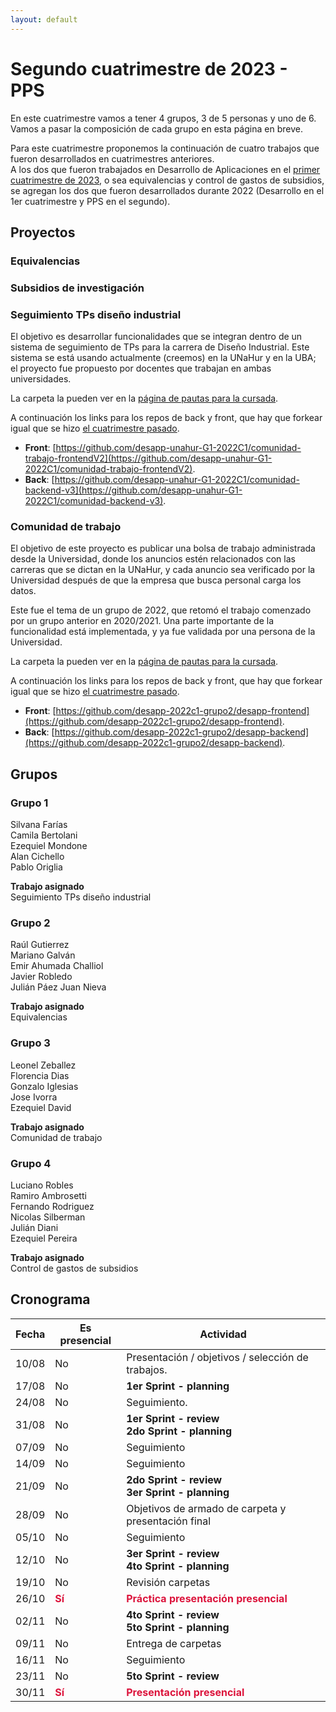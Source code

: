 ```yaml
---
layout: default
---
```



# Segundo cuatrimestre de 2023 - PPS

En este cuatrimestre vamos a tener 4 grupos, 3 de 5 personas y uno de 6. Vamos a pasar la composición de cada grupo en esta página en breve.

Para este cuatrimestre proponemos la continuación de cuatro trabajos que fueron desarrollados en cuatrimestres anteriores.  
A los dos que fueron trabajados en Desarrollo de Aplicaciones en el [primer cuatrimestre de 2023](../cuatrimestres/2023s1.md), o sea equivalencias y control de gastos de subsidios, se agregan los dos que fueron desarrollados durante 2022 (Desarrollo en el 1er cuatrimestre y PPS en el segundo).


## Proyectos

### Equivalencias

### Subsidios de investigación

### Seguimiento TPs diseño industrial
El objetivo es desarrollar funcionalidades que se integran dentro de un sistema de seguimiento de TPs para la carrera de Diseño Industrial. Este sistema se está usando actualmente (creemos) en la UNaHur y en la UBA; el proyecto fue propuesto por docentes que trabajan en ambas universidades.

La carpeta la pueden ver en la [página de pautas para la cursada](../pautas-para-la-cursada.md).

A continuación los links para los repos de back y front, que hay que forkear igual que se hizo [el cuatrimestre pasado](../cuatrimestres/2023s1.md).
- **Front**: [https://github.com/desapp-unahur-G1-2022C1/comunidad-trabajo-frontendV2](https://github.com/desapp-unahur-G1-2022C1/comunidad-trabajo-frontendV2).
- **Back**: [https://github.com/desapp-unahur-G1-2022C1/comunidad-backend-v3](https://github.com/desapp-unahur-G1-2022C1/comunidad-backend-v3).

### Comunidad de trabajo
El objetivo de este proyecto es publicar una bolsa de trabajo administrada desde la Universidad, donde los anuncios estén relacionados con las carreras que se dictan en la UNaHur, y cada anuncio sea verificado por la Universidad después de que la empresa que busca personal carga los datos.

Este fue el tema de un grupo de 2022, que retomó el trabajo comenzado por un grupo anterior en 2020/2021. 
Una parte importante de la funcionalidad está implementada, y ya fue validada por una persona de la Universidad.

La carpeta la pueden ver en la [página de pautas para la cursada](../pautas-para-la-cursada.md).

A continuación los links para los repos de back y front, que hay que forkear igual que se hizo [el cuatrimestre pasado](../cuatrimestres/2023s1.md).
- **Front**: [https://github.com/desapp-2022c1-grupo2/desapp-frontend](https://github.com/desapp-2022c1-grupo2/desapp-frontend).
- **Back**: [https://github.com/desapp-2022c1-grupo2/desapp-backend](https://github.com/desapp-2022c1-grupo2/desapp-backend).


## Grupos

### Grupo 1
Silvana Farías  
Camila Bertolani  
Ezequiel Mondone  
Alan Cichello  
Pablo Origlia  

**Trabajo asignado**  
Seguimiento TPs diseño industrial


### Grupo 2
Raúl Gutierrez  
Mariano Galván  
Emir Ahumada Challiol  
Javier Robledo  
Julián Páez
Juan Nieva  

**Trabajo asignado**  
Equivalencias


### Grupo 3
Leonel Zeballez  
Florencia Dias  
Gonzalo Iglesias  
Jose Ivorra  
Ezequiel David  

**Trabajo asignado**  
Comunidad de trabajo 


### Grupo 4
Luciano Robles  
Ramiro Ambrosetti  
Fernando Rodriguez  
Nicolas Silberman  
Julián Diani  
Ezequiel Pereira  

**Trabajo asignado**  
Control de gastos de subsidios


## Cronograma 

| Fecha | Es presencial | Actividad |
| --- | --- | --- |
| 10/08 | No | Presentación / objetivos / selección de trabajos. |
| 17/08 | No | <b>1er Sprint - planning</b> <br/> |
| 24/08 | No | Seguimiento. |
| 31/08 | No | <b>1er Sprint - review<b><br/><b>2do Sprint - planning<b> |
| 07/09 | No | Seguimiento |
| 14/09 | No | Seguimiento |
| 21/09 | No | <b>2do Sprint - review<b><br/><b>3er Sprint - planning<b> |
| 28/09 | No | Objetivos de armado de carpeta y presentación final |
| 05/10 | No | Seguimiento |
| 12/10 | No | <b>3er Sprint - review</b><br/><b>4to Sprint - planning</b> |
| 19/10 | No | Revisión carpetas |
| 26/10 | <span style="font-weight: bold; color: crimson">Sí</span> | <span style="font-weight: bold; color: crimson">Práctica presentación presencial</span> |
| 02/11 | No | <b>4to Sprint - review<b><br/><b>5to Sprint - planning<b> |
| 09/11 | No | Entrega de carpetas |
| 16/11 | No | Seguimiento |
| 23/11 | No | <b>5to Sprint - review<b> |
| 30/11 | <span style="font-weight: bold; color: crimson">Sí</span> | <span style="font-weight: bold; color: crimson">Presentación presencial</span> |
